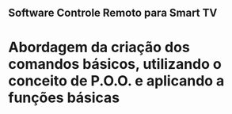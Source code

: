 ## Software Controle Remoto para Smart TV

# Abordagem da criação dos comandos básicos, utilizando o conceito de P.O.O.  e aplicando a funções básicas